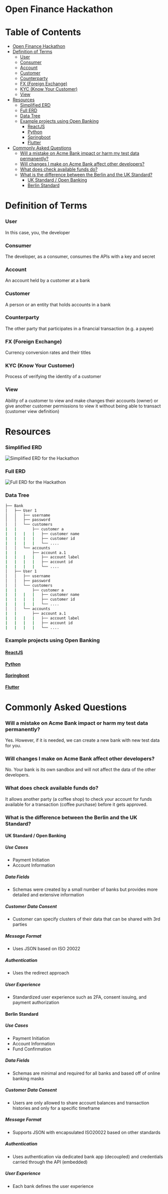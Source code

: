 Open Finance Hackathon
=================

Table of Contents
=========

<!--ts-->
   * [Open Finance Hackathon](#open-finance-hackathon)  
   * [Definition of Terms](#definition-of-terms)  
       * [User](#user)  
       * [Consumer](#consumer)  
       * [Account](#account)  
       * [Customer](#customer)  
       * [Counterparty](#counterparty)  
       * [FX (Foreign Exchange)](#fx-foreign-exchange)  
       * [KYC (Know Your Customer)](#kyc-know-your-customer)  
       * [View](#view)  
   * [Resources](#resources)  
       * [Simplified ERD](#simplified-erd)  
       * [Full ERD](#full-erd)  
       * [Data Tree](#data-tree)  
       * [Example projects using Open Banking](#example-projects-using-open-banking)  
          * [<a href="https://github.com/2020-openfinance-hackathon/direct-login-reactjs">ReactJS</a>](#reactjs)  
          * [<a href="https://github.com/2020-openfinance-hackathon/direct-login-python">Python</a>](#python)  
          * [<a href="https://github.com/2020-openfinance-hackathon/direct-login-spring">Springboot</a>](#springboot)  
          * [<a href="https://github.com/2020-openfinance-hackathon/direct-login-flutter">Flutter</a>](#flutter)  
   * [Commonly Asked Questions](#commonly-asked-questions)  
       * [Will a mistake on Acme Bank impact or harm my test data permanently?](#will-a-mistake-on-acme-bank-impact-or-harm-my-test-data-permanently)  
       * [Will changes I make on Acme Bank affect other developers?](#will-changes-i-make-on-acme-bank-affect-other-developers)  
       * [What does check available funds do?](#what-does-check-available-funds-do)  
       * [What is the difference between the Berlin and the UK Standard?](#what-is-the-difference-between-the-berlin-and-the-uk-standard)  
          * [UK Standard / Open Banking](#uk-standard--open-banking)  
          * [Berlin Standard](#berlin-standard)  
<!--te-->

Definition of Terms
=====

### User  
In this case, you, the developer


### Consumer  
The developer, as a consumer, consumes the APIs with a key and secret


### Account  
An account held by a customer at a bank


### Customer  
A person or an entity that holds accounts in a bank


### Counterparty  
The other party that participates in a financial transaction (e.g. a payee)


### FX (Foreign Exchange)  
Currency conversion rates and their titles


### KYC (Know Your Customer)  
Process of verifying the identity of a customer

### View
Ability of a customer to view and make changes their accounts (owner) or give another customer permissions to view it without being able to transact (customer view definition)


Resources
=====

### Simplified ERD
![Simplified ERD for the Hackathon](Hackathon_ERD.png)


### Full ERD
![Full ERD for the Hackathon](Hackathon_ERD_Full.png)

### Data Tree
```bash
├── Bank
│   ├── User 1
│   │   ├── username
│   │   ├── password
│   │   └── customers
|   |       ├── customer a
|   |   |   |   ├── customer name
|   |   |   |   ├── customer id
|   |   |   |   └── ....
│   │   └── accounts
|   |       ├── account a.1
|   |   |   |   ├── account label
|   |   |   |   ├── account id
|   |   |   |   └── ....
│   ├── User 1
│   │   ├── username
│   │   ├── password
│   │   └── customers
|   |       ├── customer a
|   |   |   |   ├── customer name
|   |   |   |   ├── customer id
|   |   |   |   └── ....
│   │   └── accounts
|   |       ├── account a.1
|   |   |   |   ├── account label
|   |   |   |   ├── account id
|   |   |   |   └── ....
```

### Example projects using Open Banking  
#### [ReactJS](https://github.com/2020-openfinance-hackathon/direct-login-reactjs)  
#### [Python](https://github.com/2020-openfinance-hackathon/direct-login-python)  
#### [Springboot](https://github.com/2020-openfinance-hackathon/direct-login-spring)  
#### [Flutter](https://github.com/2020-openfinance-hackathon/direct-login-flutter)  



Commonly Asked Questions
=====

### Will a mistake on Acme Bank impact or harm my test data permanently?  
Yes. However, if it is needed, we can create a new bank with new test data for you.   


### Will changes I make on Acme Bank affect other developers?  
No. Your bank is its own sandbox and will not affect the data of the other developers.  

### What does check available funds do?
It allows another party (a coffee shop) to check your account for funds available for a transaction (coffee purchase) before it gets approved.


### What is the difference between the Berlin and the UK Standard?  

#### UK Standard / Open Banking

##### Use Cases
 - Payment Initiation
 - Account Information

##### Data Fields
 - Schemas were created by a small number of banks but provides more detailed and extensive information

##### Customer Data Consent
 - Customer can specify clusters of their data that can be shared with 3rd parties

##### Message Format
 - Uses JSON based on ISO 20022

##### Authentication
 - Uses the redirect approach

##### User Experience
 - Standardized user experience such as 2FA, consent issuing, and payment authorization

#### Berlin Standard

##### Use Cases
 - Payment Initiation
 - Account Information
 - Fund Confirmation

##### Data Fields
 - Schemas are minimal and required for all banks and based off of online banking masks

##### Customer Data Consent
 - Users are only allowed to share account balances and transaction histories and only for a specific timeframe

##### Message Format
 - Supports JSON with encapsulated ISO20022 based on other standards

##### Authentication
 - Uses authentication via dedicated bank app (decoupled) and credentials carried through the API (embedded)

##### User Experience
 - Each bank defines the user experience

